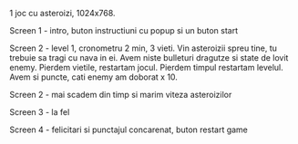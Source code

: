 1 joc cu asteroizi, 1024x768.

Screen 1 - intro, buton instructiuni cu popup si un buton start

Screen 2 - level 1, cronometru 2 min, 3 vieti. Vin asteroizii spreu tine, tu trebuie sa tragi cu nava in ei. Avem niste bulleturi dragutze si state de lovit enemy. Pierdem vietile, restartam jocul. Pierdem timpul restartam levelul. Avem si puncte, cati enemy am doborat x 10.


Screen 2 - mai scadem din timp si marim viteza asteroizilor

Screen 3 - la fel

Screen 4 - felicitari si punctajul concarenat, buton restart game

